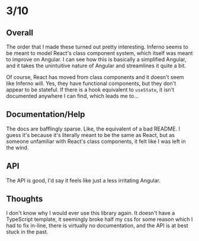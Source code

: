 # 3/10

## Overall
The order that I made these turned out pretty interesting. Inferno seems to be meant to model React's class component system, which itself was meant to improve on Angular. I can see how this is basically a simplified Angular, and it takes the unintuitive nature of Angular and streamlines it quite a bit.

Of course, React has moved from class components and it doesn't seem like Inferno will. Yes, they have functional components, but they don't appear to be stateful. If there is a hook equivalent to `useState`, it isn't documented anywhere I can find, which leads me to...

## Documentation/Help
The docs are bafflingly sparse. Like, the equivalent of a bad README. I guess it's because it's literally meant to be the same as React, but as someone unfamiliar with React's class components, it felt like I was left in the wind.

## API
The API is good, I'd say it feels like just a less irritating Angular.

## Thoughts
I don't know why I would ever use this library again. It doesn't have a TypeScript template, it seemingly broke half my css for some reason which I had to fix in-line, there is virtually no documentation, and the API is at best stuck in the past.